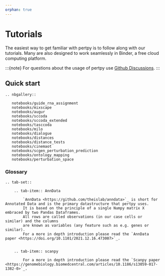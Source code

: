 ```yaml
---
orphan: true
---
```


# Tutorials

The easiest way to get familiar with pertpy is to follow along with our tutorials.
Many are also designed to work seamlessly in Binder, a free cloud computing platform.

:::{note}
For questions about the usage of pertpy use [Github Discussions].
:::

## Quick start

```{eval-rst}
.. nbgallery::

   notebooks/guide_rna_assignment
   notebooks/mixscape
   notebooks/augur
   notebooks/sccoda
   notebooks/sccoda_extended
   notebooks/tasccoda
   notebooks/milo
   notebooks/dialogue
   notebooks/distances
   notebooks/distance_tests
   notebooks/cinemaot
   notebooks/scgen_perturbation_prediction
   notebooks/ontology_mapping
   notebooks/perturbation_space
```

### Glossary

```{eval-rst}
.. tab-set::

    .. tab-item:: AnnData

        `AnnData <https://github.com/theislab/anndata>`_ is short for Annotated Data and is the primary datastructure that pertpy uses.
        It is based on the principle of a single Numpy matrix X embraced by two Pandas Dataframes.
        All rows are called observations (in our case cells or similar) and the columns
        are known as variables (any feature such as e.g. genes or similar).
        For a more in depth introduction please read the `AnnData paper <https://doi.org/10.1101/2021.12.16.473007>`_.


    .. tab-item:: scanpy

        For a more in depth introduction please read the `Scanpy paper <https://genomebiology.biomedcentral.com/articles/10.1186/s13059-017-1382-0>`_.
```

[github discussions]: https://github.com/theislab/pertpy/discussions
